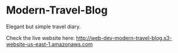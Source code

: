# Modern-Travel-Blog
Elegant but simple travel diary.

Check the live website here:
http://web-dev-modern-travel-blog.s3-website-us-east-1.amazonaws.com
